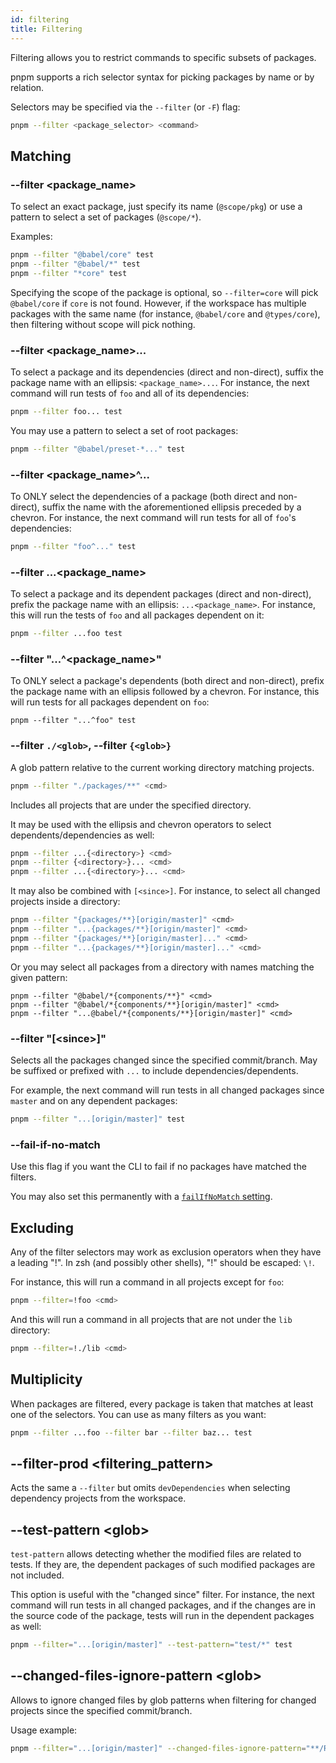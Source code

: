 ```yaml
---
id: filtering
title: Filtering
---
```


Filtering allows you to restrict commands to specific subsets of packages.

pnpm supports a rich selector syntax for picking packages by name or by
relation.

Selectors may be specified via the `--filter` (or `-F`) flag:

```sh
pnpm --filter <package_selector> <command>
```

## Matching

### --filter &lt;package_name>

To select an exact package, just specify its name (`@scope/pkg`) or use a
pattern to select a set of packages (`@scope/*`).

Examples:

```sh
pnpm --filter "@babel/core" test
pnpm --filter "@babel/*" test
pnpm --filter "*core" test
```

Specifying the scope of the package is optional, so `--filter=core` will pick `@babel/core` if `core` is not found.
However, if the workspace has multiple packages with the same name (for instance, `@babel/core` and `@types/core`),
then filtering without scope will pick nothing.

### --filter &lt;package_name>...

To select a package and its dependencies (direct and non-direct), suffix the
package name with an ellipsis: `<package_name>...`. For instance, the next
command will run tests of `foo` and all of its dependencies:

```sh
pnpm --filter foo... test
```

You may use a pattern to select a set of root packages:

```sh
pnpm --filter "@babel/preset-*..." test
```

### --filter &lt;package_name>^...

To ONLY select the dependencies of a package (both direct and non-direct),
suffix the name with the aforementioned ellipsis preceded by a chevron. For
instance, the next command will run tests for all of `foo`'s
dependencies:

```sh
pnpm --filter "foo^..." test
```

### --filter ...&lt;package_name>

To select a package and its dependent packages (direct and non-direct), prefix
the package name with an ellipsis: `...<package_name>`. For instance, this will
run the tests of `foo` and all packages dependent on it:

```sh
pnpm --filter ...foo test
```

### --filter "...^&lt;package_name>"

To ONLY select a package's dependents (both direct and non-direct), prefix the
package name with an ellipsis followed by a chevron. For instance, this will
run tests for all packages dependent on `foo`:

```text
pnpm --filter "...^foo" test
```

### --filter `./<glob>`, --filter `{<glob>}`

A glob pattern relative to the current working directory matching projects.

```sh
pnpm --filter "./packages/**" <cmd>
```

Includes all projects that are under the specified directory.

It may be used with the ellipsis and chevron operators to select
dependents/dependencies as well:

```sh
pnpm --filter ...{<directory>} <cmd>
pnpm --filter {<directory>}... <cmd>
pnpm --filter ...{<directory>}... <cmd>
```

It may also be combined with `[<since>]`. For instance, to select all changed
projects inside a directory:

```sh
pnpm --filter "{packages/**}[origin/master]" <cmd>
pnpm --filter "...{packages/**}[origin/master]" <cmd>
pnpm --filter "{packages/**}[origin/master]..." <cmd>
pnpm --filter "...{packages/**}[origin/master]..." <cmd>
```

Or you may select all packages from a directory with names matching the given
pattern:

```text
pnpm --filter "@babel/*{components/**}" <cmd>
pnpm --filter "@babel/*{components/**}[origin/master]" <cmd>
pnpm --filter "...@babel/*{components/**}[origin/master]" <cmd>
```

### --filter "[&lt;since>]"

Selects all the packages changed since the specified commit/branch. May be
suffixed or prefixed with `...` to include dependencies/dependents.

For example, the next command will run tests in all changed packages since
`master` and on any dependent packages:

```sh
pnpm --filter "...[origin/master]" test
```

### --fail-if-no-match

Use this flag if you want the CLI to fail if no packages have matched the filters.

You may also set this permanently with a [`failIfNoMatch` setting].

[`failIfNoMatch` setting]: settings.md#failifnomatch

## Excluding

Any of the filter selectors may work as exclusion operators when they have a
leading "!". In zsh (and possibly other shells), "!" should be escaped: `\!`.

For instance, this will run a command in all projects except for `foo`:

```sh
pnpm --filter=!foo <cmd>
```

And this will run a command in all projects that are not under the `lib`
directory:

```sh
pnpm --filter=!./lib <cmd>
```

## Multiplicity

When packages are filtered, every package is taken that matches at least one of
the selectors. You can use as many filters as you want:

```sh
pnpm --filter ...foo --filter bar --filter baz... test
```

## --filter-prod &lt;filtering_pattern>

Acts the same a `--filter` but omits `devDependencies` when selecting dependency projects
from the workspace.

## --test-pattern &lt;glob>

`test-pattern` allows detecting whether the modified files are related to tests.
If they are, the dependent packages of such modified packages are not included.

This option is useful with the "changed since" filter. For instance, the next
command will run tests in all changed packages, and if the changes are in the
source code of the package, tests will run in the dependent packages as well:

```sh
pnpm --filter="...[origin/master]" --test-pattern="test/*" test
```

## --changed-files-ignore-pattern &lt;glob>

Allows to ignore changed files by glob patterns when filtering for changed projects since the specified commit/branch.

Usage example:

```sh
pnpm --filter="...[origin/master]" --changed-files-ignore-pattern="**/README.md" run build
```
